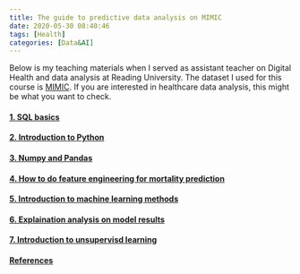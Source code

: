 ```yaml
---
title: The guide to predictive data analysis on MIMIC
date: 2020-05-30 08:40:46
tags: [Health]
categories: [Data&AI]
---
```


Below is my teaching materials when I served as assistant teacher on Digital Health and data analysis at Reading University. The dataset I used for this course is [MIMIC](https://mimic.physionet.org). If you are interested in healthcare data analysis, this might be what you want to check.


#### [1. SQL basics](https://github.com/niuguy/digithealthcourse/blob/master/%5B000%5DSql_basics.ipynb)

#### [2. Introduction to Python](https://github.com/niuguy/digithealthcourse/blob/master/%5B011%5DIntroduction_to_python.ipynb)

#### [3. Numpy and Pandas](https://github.com/niuguy/digithealthcourse/blob/master/%5B021%5DEDA_Numpy%20and%20Pandas.ipynb)

#### [4. How to do feature engineering for mortality prediction](https://github.com/niuguy/digithealthcourse/blob/master/%5B022%5DMIMIC3_Mortality_EDA.ipynb)

#### [5. Introduction to machine learning methods](https://github.com/niuguy/digithealthcourse/blob/master/%5B023%5DMIMIC3_Mortality_Model.ipynb)

#### [6. Explaination analysis on model results](https://github.com/niuguy/digithealthcourse/blob/master/%5B024%5DMIMIC3_motality_Model_explain.ipynb)

#### [7. Introduction to unsupervisd learning](https://github.com/niuguy/digithealthcourse/blob/master/%5B025%5DMIMIC3_unsupervised_learning.ipynb)


#### [References](https://github.com/niuguy/digithealthcourse/blob/master/README.md)